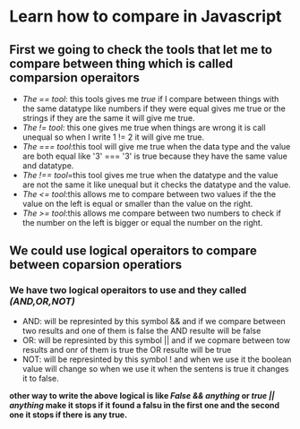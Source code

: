 # Learn how to compare in Javascript

## First we going to check the tools that let me to compare between thing which is called comparsion operaitors

* *The == tool*: this tools gives me *true* if I compare between things with the same datatype like numbers if they were equal gives me true or the strings if they are the same it will give me true.
* *The != tool*: this one gives me true when things are wrong it is call unequal so when I write 1 != 2 it will give me true.
* *The === tool*:this tool will give me true when the data type and the value are both equal like '3' === '3' is true because they have the same value and datatype.
* *The !== tool*=this tool gives me true when the datatype and the value are not the same it like unequal but it checks the datatype and the value.
* *The <= tool*:this allows me to compare between two values if the the value on the left is equal or smaller than the value on the right.
* *The >= tool*:this allows me compare between two numbers to check if the number on the left is bigger or equal the number on the right.
## We could use logical operaitors to compare between coparsion operatiors

### We have two logical operaitors to use and they called *(AND,OR,NOT)*

* AND: will be represinted by this symbol && and if we compare between two results and one of them is false the AND resulte will be false
*  OR: will be represinted by this symbol || and if we copmare between tow results and onr of them is true the OR resulte will be true
*  NOT: will be represinted by this symbol ! and when we use it the boolean value will change so when we use it when the sentens is true it changes it to false.

**other way to write the above logical is like *False && anything* or *true || anything* make it stops if it found a falsu in the first one and the second one it stops if there is any true.**